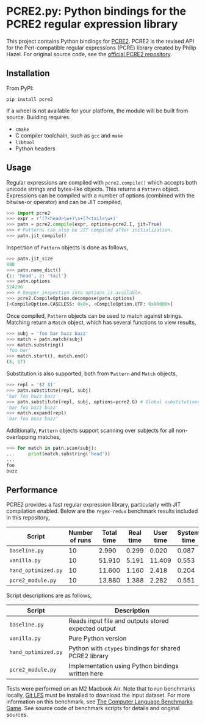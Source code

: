 # PCRE2.py: Python bindings for the PCRE2 regular expression library

This project contains Python bindings for [PCRE2](https://github.com/PCRE2Project/pcre2).
PCRE2 is the revised API for the Perl-compatible regular expressions (PCRE) library created by Philip Hazel.
For original source code, see the [official PCRE2 repository](https://github.com/PCRE2Project/pcre2).

## Installation

From PyPI:
```
pip install pcre2
```

If a wheel is not available for your platform, the module will be built from source.
Building requires:

* `cmake`
* C compiler toolchain, such as `gcc` and `make`
* `libtool`
* Python headers

## Usage

Regular expressions are compiled with `pcre2.compile()` which accepts both unicode strings and bytes-like objects.
This returns a `Pattern` object.
Expressions can be compiled with a number of options (combined with the bitwise-or operator) and can be JIT compiled,

```python
>>> import pcre2
>>> expr = r'(?<head>\w+)\s+(?<tail>\w+)'
>>> patn = pcre2.compile(expr, options=pcre2.I, jit=True)
>>> # Patterns can also be JIT compiled after initialization.
>>> patn.jit_compile()
```

Inspection of `Pattern` objects is done as follows,

```python
>>> patn.jit_size
980
>>> patn.name_dict()
{1: 'head', 2: 'tail'}
>>> patn.options
524296
>>> # Deeper inspection into options is available.
>>> pcre2.CompileOption.decompose(patn.options)
[<CompileOption.CASELESS: 0x8>, <CompileOption.UTF: 0x80000>]
```

Once compiled, `Pattern` objects can be used to match against strings.
Matching return a `Match` object, which has several functions to view results,

```python
>>> subj = 'foo bar buzz bazz'
>>> match = patn.match(subj)
>>> match.substring()
'foo bar'
>>> match.start(), match.end()
(8, 17)
```

Substitution is also supported, both from `Pattern` and `Match` objects,

```python
>>> repl = '$2 $1'
>>> patn.substitute(repl, subj)
'bar foo buzz bazz'
>>> patn.substitute(repl, subj, options=pcre2.G) # Global substitutions are also supported.
'bar foo bazz buzz'
>>> match.expand(repl)
'bar foo buzz bazz'
```

Additionally, `Pattern` objects support scanning over subjects for all non-overlapping matches,

```python
>>> for match in patn.scan(subj):
...     print(match.substring('head'))
...
foo
buzz
```

## Performance

PCRE2 provides a fast regular expression library, particularly with JIT compilation enabled.
Below are the `regex-redux` benchmark results included in this repository,

| Script              | Number of runs | Total time | Real time  | User time   | System time   |
| ------------------- | -------------- | ---------- | ---------- | ----------- | ------------- |
| `baseline.py`       |             10 |      2.990 |      0.299 |       0.020 |         0.087 |
| `vanilla.py`        |             10 |     51.910 |      5.191 |      11.409 |         0.553 |
| `hand_optimized.py` |             10 |     11.600 |      1.160 |       2.418 |         0.204 |
| `pcre2_module.py`   |             10 |     13.880 |      1.388 |       2.282 |         0.551 |
 
Script descriptions are as follows,

| Script              | Description                                            |
| ------------------- | ------------------------------------------------------ |
| `baseline.py`       | Reads input file and outputs stored expected output    |
| `vanilla.py`        | Pure Python version                                    |
| `hand_optimized.py` | Python with `ctypes` bindings for shared PCRE2 library |
| `pcre2_module.py`   | Implementation using Python bindings written here      |

Tests were performed on an M2 Macbook Air.
Note that to run benchmarks locally, [Git LFS](https://git-lfs.com/) must be installed to download the input dataset.
For more information on this benchmark, see [The Computer Language Benchmarks Game](https://benchmarksgame-team.pages.debian.net/benchmarksgame/performance/regexredux.html).
See source code of benchmark scripts for details and original sources.
